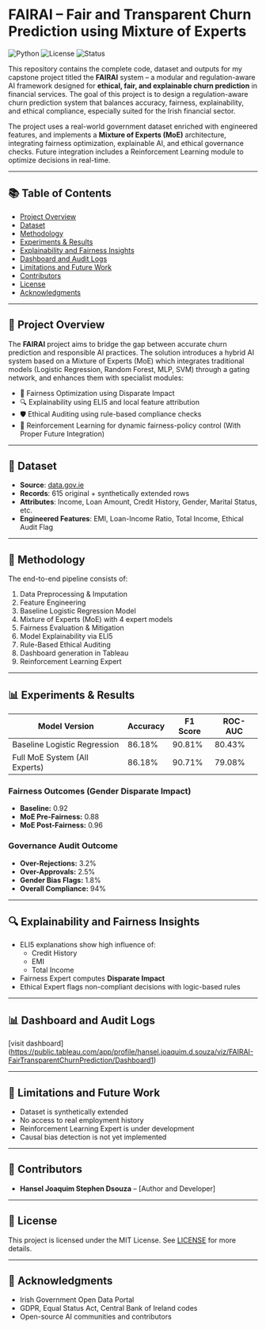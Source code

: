 # FAIRAI – Fair and Transparent Churn Prediction using Mixture of Experts

![Python](https://img.shields.io/badge/Python-3.9-blue)
![License](https://img.shields.io/badge/License-MIT-green)
![Status](https://img.shields.io/badge/Status-Completed-brightgreen)

This repository contains the complete code, dataset and outputs for my capstone project titled the **FAIRAI** system – a modular and regulation-aware AI framework designed for **ethical, fair, and explainable churn prediction** in financial services. The goal of this project is to design a regulation-aware churn prediction system that balances accuracy, fairness, explainability, and ethical compliance, especially suited for the Irish financial sector.

The project uses a real-world government dataset enriched with engineered features, and implements a **Mixture of Experts (MoE)** architecture, integrating fairness optimization, explainable AI, and ethical governance checks. Future integration includes a Reinforcement Learning module to optimize decisions in real-time.

---

## 📚 Table of Contents

- [Project Overview](#project-overview)
- [Dataset](#dataset)
- [Methodology](#methodology)
- [Experiments & Results](#experiments--results)
- [Explainability and Fairness Insights](#explainability-and-fairness-insights)
- [Dashboard and Audit Logs](#dashboard-and-audit-logs)
- [Limitations and Future Work](#limitations-and-future-work)
- [Contributors](#contributors)
- [License](#license)
- [Acknowledgments](#acknowledgments)

---

## 📌 Project Overview

The **FAIRAI** project aims to bridge the gap between accurate churn prediction and responsible AI practices. The solution introduces a hybrid AI system based on a Mixture of Experts (MoE) which integrates traditional models (Logistic Regression, Random Forest, MLP, SVM) through a gating network, and enhances them with specialist modules:

- 🔄 Fairness Optimization using Disparate Impact
- 🔍 Explainability using ELI5 and local feature attribution
- 🛡️ Ethical Auditing using rule-based compliance checks
- 🎯 Reinforcement Learning for dynamic fairness-policy control (With Proper Future Integration) 

---

## 📂 Dataset

- **Source**: [data.gov.ie](https://data.gov.ie)
- **Records**: 615 original + synthetically extended rows
- **Attributes**: Income, Loan Amount, Credit History, Gender, Marital Status, etc.
- **Engineered Features**: EMI, Loan-Income Ratio, Total Income, Ethical Audit Flag

---

## 🧠 Methodology

The end-to-end pipeline consists of:

1. Data Preprocessing & Imputation
2. Feature Engineering
3. Baseline Logistic Regression Model
4. Mixture of Experts (MoE) with 4 expert models
5. Fairness Evaluation & Mitigation
6. Model Explainability via ELI5
7. Rule-Based Ethical Auditing
8. Dashboard generation in Tableau
9. Reinforcement Learning Expert 

---

## 📊 Experiments & Results

| Model Version                    | Accuracy | F1 Score | ROC-AUC |
|----------------------------------|----------|----------|---------|
| Baseline Logistic Regression     | 86.18%   | 90.81%   | 80.43%  |
| Full MoE System (All Experts)    | 86.18%   | 90.71%   | 79.08%  |

### Fairness Outcomes (Gender Disparate Impact)
- **Baseline:** 0.92  
- **MoE Pre-Fairness:** 0.88  
- **MoE Post-Fairness:** 0.96  

### Governance Audit Outcome
- **Over-Rejections:** 3.2%  
- **Over-Approvals:** 2.5%  
- **Gender Bias Flags:** 1.8%  
- **Overall Compliance:** 94%

---

## 🔍 Explainability and Fairness Insights

- ELI5 explanations show high influence of:
  - Credit History
  - EMI
  - Total Income
- Fairness Expert computes **Disparate Impact**
- Ethical Expert flags non-compliant decisions with logic-based rules

---

## 📊 Dashboard and Audit Logs

[visit dashboard] (https://public.tableau.com/app/profile/hansel.joaquim.d.souza/viz/FAIRAI-FairTransparentChurnPrediction/Dashboard1)

---

## 🔮 Limitations and Future Work

- Dataset is synthetically extended
- No access to real employment history
- Reinforcement Learning Expert is under development
- Causal bias detection is not yet implemented

---

## 👥 Contributors

- **Hansel Joaquim Stephen Dsouza** – [Author and Developer]

---

## 📜 License

This project is licensed under the MIT License. See [LICENSE](LICENSE) for more details.

---

## 🙏 Acknowledgments

- Irish Government Open Data Portal
- GDPR, Equal Status Act, Central Bank of Ireland codes
- Open-source AI communities and contributors
